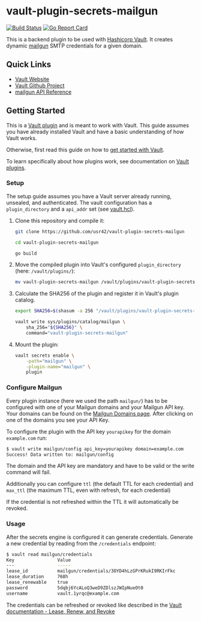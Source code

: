 # vault-plugin-secrets-mailgun
[![Build Status](https://travis-ci.org/usr42/vault-plugin-secrets-mailgun.svg?branch=master)](https://travis-ci.org/usr42/vault-plugin-secrets-mailgun)
[![Go Report Card](https://goreportcard.com/badge/github.com/usr42/vault-plugin-secrets-mailgun)](https://goreportcard.com/report/github.com/usr42/vault-plugin-secrets-mailgun)

This is a backend plugin to be used with
[Hashicorp Vault](https://www.github.com/hashicorp/vault).
It creates dynamic [mailgun](https://www.mailgun.com/) SMTP credentials
for a given domain.


## Quick Links
- [Vault Website](https://www.vaultproject.io)
- [Vault Github Project](https://www.github.com/hashicorp/vault)
- [mailgun API Reference](https://documentation.mailgun.com/en/latest/api_reference.html)

## Getting Started

This is a [Vault plugin](https://www.vaultproject.io/docs/internals/plugins.html)
and is meant to work with Vault. This guide assumes you have already
installed Vault and have a basic understanding of how Vault works.

Otherwise, first read this guide on how to
[get started with Vault](https://www.vaultproject.io/intro/getting-started/install.html).

To learn specifically about how plugins work, see documentation on
[Vault plugins](https://www.vaultproject.io/docs/internals/plugins.html).

### Setup

The setup guide assumes you have a Vault server already running,
unsealed, and authenticated. The vault configuration has a
`plugin_directory` and a `api_addr` set (see 
[vault.hcl](docker/vault.hcl)).

1. Clone this repository and compile it:
    ```sh
    git clone https://github.com/usr42/vault-plugin-secrets-mailgun

    cd vault-plugin-secrets-mailgun

    go build
    ```

2. Move the compiled plugin into Vault's configured `plugin_directory`
(here: `/vault/plugins/`):

    ```sh
    mv vault-plugin-secrets-mailgun /vault/plugins/vault-plugin-secrets-mailgun
    ```

3. Calculate the SHA256 of the plugin and register it in Vault's plugin
catalog.

     ```sh
     export SHA256=$(shasum -a 256 "/vault/plugins/vault-plugin-secrets-mailgun" | cut -d' ' -f1)

     vault write sys/plugins/catalog/mailgun \
         sha_256="${SHA256}" \
         command="vault-plugin-secrets-mailgun"
     ```

4. Mount the plugin:

    ```sh
    vault secrets enable \
        -path="mailgun" \
        -plugin-name="mailgun" \
        plugin
    ```

### Configure Mailgun

Every plugin instance (here we used the path `mailgun/`) has to be configured
with one of your Mailgun domains and your Mailgun API key. Your domains can be
found on the [Mailgun Domains page](https://app.mailgun.com/app/domains/).
After clicking on one of the domains you see your API Key.

To configure the plugin with the API key `yourapikey` for the domain
`example.com` run:
```sh
$ vault write mailgun/config api_key=yourapikey domain=example.com
Success! Data written to: mailgun/config
```
The domain and the API key are mandatory and have to be valid or the write
command will fail.

Additionally you can configure `ttl` (the default TTL for each credential) and
`max_ttl` (the maximum TTL, even with refresh, for each credential)

If the credential is not refreshed within the TTL it will automatically be
revoked.

### Usage

After the secrets engine is configured it can generate credentials.
Generate a new credential by reading from the `/credentials` endpoint:

```sh
$ vault read mailgun/credentials
Key                Value
---                -----
lease_id           mailgun/credentials/3OYD4hLzGPrKRukI9RKIrFkc
lease_duration     768h
lease_renewable    true
password           5dqbj6YcALoQ3weD9ZDlszJWIpNueOt0
username           vault.1yrqc@example.com
```

The credentials can be refreshed or revoked like described in the
[Vault documentation - Lease, Renew, and Revoke](https://www.vaultproject.io/docs/concepts/lease.html)
